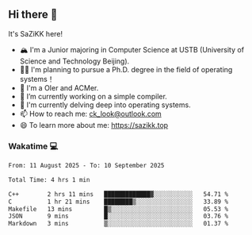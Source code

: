 ## Hi there 👋

It's SaZiKK here!

- 🏔️ I'm a Junior majoring in Computer Science  at USTB (University of Science and Technology Beijing).
- 🧑‍🎓 I'm planning to pursue a Ph.D. degree in the field of operating systems！
- 🚀 I'm a OIer and ACMer.
- 🔭 I’m currently working on a simple compiler.
- 🌱 I'm currently delving deep into operating systems.
- 📫 How to reach me: ck_look@outlook.com
- 😄 To learn more about me: https://sazikk.top

  
<!--
**SaZiKK/SaZiKK** is a ✨ _special_ ✨ repository because its `README.md` (this file) appears on your GitHub profile.

Here are some ideas to get you started:

- 🔭 I’m currently working on ...
- 🌱 I’m currently learning ...
- 👯 I’m looking to collaborate on ...
- 🤔 I’m looking for help with ...
- 💬 Ask me about ...
- 📫 How to reach me: ...
- 😄 Pronouns: ...
- ⚡ Fun fact: ...
-->

### Wakatime 💻

<!--START_SECTION:waka-->

```txt
From: 11 August 2025 - To: 10 September 2025

Total Time: 4 hrs 1 min

C++        2 hrs 11 mins   █████████████▓░░░░░░░░░░░   54.71 %
C          1 hr 21 mins    ████████▒░░░░░░░░░░░░░░░░   33.89 %
Makefile   13 mins         █▒░░░░░░░░░░░░░░░░░░░░░░░   05.53 %
JSON       9 mins          █░░░░░░░░░░░░░░░░░░░░░░░░   03.76 %
Markdown   3 mins          ▒░░░░░░░░░░░░░░░░░░░░░░░░   01.37 %
```

<!--END_SECTION:waka-->
